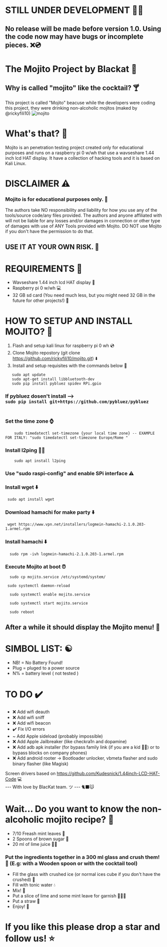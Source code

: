 # STILL UNDER DEVELOPMENT 👨‍💻
## No release will be made before version 1.0. Using the code now may have bugs or incomplete pieces. ❌💿

# The Mojito Project by Blackat 🍹

## Why is called "mojito" like the cocktail? 🍸
This project is called "Mojito" beacuse while the developers were coding this project, they were drinking non-alcoholic mojitos (maked by @rickyfili10)
![mojito](https://github.com/user-attachments/assets/b10b95f5-7286-47bb-a8e1-64bc07b0ffd4)

# What's that? 🤔
Mojito is an penetration testing project created only for educational purposes and runs on a raspberry pi 0 w/wh that use a wavseshare 1.44 inch lcd HAT display. It have a collection of hacking tools and it is based on Kali Linux. 

# DISCLAIMER ⚠️
### Mojito is for educational purposes only. 📝
The authors take NO responsibility and liability for how you use any of the tools/source code/any files provided. The authors and anyone affiliated with will not be liable for any losses and/or damages in connection or other type of damages with use of ANY Tools provided with Mojito. DO NOT use Mojito if you don't have the permission to do that. <br>

## USE IT AT YOUR OWN RISK. 🫵
# REQUIREMENTS 📃
  - Wavseshare 1.44 inch lcd HAT display 📱
  - Raspberry pi 0 w/wh 💻
  - 32 GB sd card (You need much less, but you might need 32 GB in the future for other projects!) 📀
# HOW TO SETUP AND INSTALL MOJITO? 🔧
1. Flash and setup kali linux for raspberry pi 0 wh 💿
2. Clone Mojito repostory (git clone https://github.com/rickyfili10/mojito.git) ⬇️
3. Install and setup requisites with the commands below 🔧 
 ```
    sudo apt update
    sudo apt-get install libbluetooth-dev
    sudo pip install pybluez spidev RPi.gpio
```
   ### If pybluez dosen't install --> <br> ``` sudo pip install git+https://github.com/pybluez/pybluez ```
   ### <br>Set the time zone ⌚
```
    sudo timedatectl set-timezone {your local time zone} -- EXAMPLE FOR ITALY: "sudo timedatectl set-timezone Europe/Rome "
```
  ### Install l2ping ⛓️‍💥
```
    sudo apt install l2ping 
```
   ### Use "sudo raspi-config" and enable SPi interface ⚠️
   ### Install wget ⬇️
```
 sudo apt install wget
```
   ### Download hamachi for make party ⬇️
```
 wget https://www.vpn.net/installers/logmein-hamachi-2.1.0.203-1.armel.rpm
```
  ### Install hamachi ⬇️ 
```
  sudo rpm -ivh logmein-hamachi-2.1.0.203-1.armel.rpm
```
  ### Execute Mojito at boot ⏰
```
  sudo cp mojito.service /etc/systemd/system/
```
```
 sudo systemctl daemon-reload
```
```
  sudo systemctl enable mojito.service
```
```
  sudo systemctl start mojito.service
```
```
  sudo reboot
```

## After a while it should display the Mojito menu! 🎉
# SIMBOL LIST: ☯️
   - NB! = No Battery Found!<br>
   - Plug = pluged to a power source<br>
   - N% = battery level ( not tested )<br>
# TO DO ✔️
   - ❌ Add wifi deauth
   - ❌ Add wifi sniff
   - ❌ Add wifi beacon
   - ✔️ Fix I/O errors
   - ~ Add Apple sideload (probably impossible)
   - ❌ Add Apple Jailbreaker (like checkra1n and dopamine)
   - ❌ Add adb apk installer (for bypass family link (if you are a kid 🤣🫵) or to bypass blocks on company phones)
   - ❌ Add android rooter -> Bootloader unlocker, vbmeta flasher and sudo binary flasher (like Magisk)

Screen drivers based on https://github.com/Kudesnick/1.44inch-LCD-HAT-Code 💻<br>
--- With love by BlacKat team. ツ --- 🐈‍⬛😽
# Wait... Do you want to know the non-alcoholic mojito recipe? 🍹
   - 7/10 Freash mint leaves 🍃
   - 2 Spoons of brown sugar 🥄
   - 20 ml of lime juice 🍋‍🟩
### Put the ingredients together in a 300 ml glass and crush them! 🤜 (E.g: with a Wooden spoon or with the cocktail tool)<br>
   - Fill the glass with crushed ice (or normal ices cube if you don't have the crushed) 🧊
   - Fill with tonic water 💧
   - Mix! 🥄
   - Put a slice of lime and some mint leave for garnish 🍃🍋‍🟩
   - Put a straw 🍹
   - Enjoy! 🎉
   

# If you like this please drop a star and follow us! ⭐

